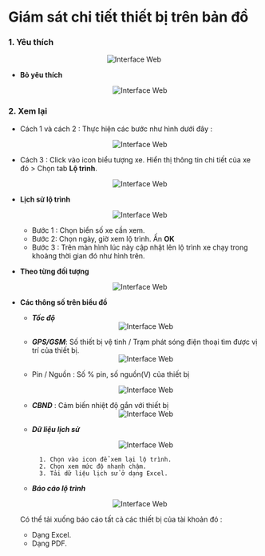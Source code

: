 # Giám sát chi tiết thiết bị trên bản đồ
### **1. Yêu thích**

<span style="display:block;text-align:center">![Interface Web](/docs/assets/images/web-interface/map/Favourite.png)

* **Bỏ yêu thích**

    <span style="display:block;text-align:center">![Interface Web](/docs/assets/images/web-interface/map/Favourite-2.png)

### **2. Xem lại**
- Cách 1 và cách 2 : Thực hiện các bước như hình dưới đây :

    <span style="display:block;text-align:center">![Interface Web](/docs/assets/images/web-interface/map/route-1.png)

- Cách 3 : Click vào icon biểu tượng xe. Hiển thị thông tin chi tiết của xe đó > Chọn tab **Lộ trình**.

    <span style="display:block;text-align:center">![Interface Web](/docs/assets/images/web-interface/map/route-2.png)
 
* **Lịch sử lộ trình** 

    <span style="display:block;text-align:center">![Interface Web](/docs/assets/images/web-interface/map/route-3.png)

    - Bước 1 : Chọn biển số xe cần xem.
    - Bước 2: Chọn ngày, giờ xem lộ trình. Ấn **OK**
    - Bước 3 : Trên màn hình lúc này cập nhật lên lộ trình xe chạy trong khoảng thời gian đó như hình trên.
* **Theo từng đối tượng** 

    <span style="display:block;text-align:center">![Interface Web](/docs/assets/images/web-interface/map/route-4.png) 

* **Các thông số trên biểu đồ**
    * ***Tốc độ*** 
    <span style="display:block;text-align:center">![Interface Web](/docs/assets/images/web-interface/map/route-5.png) 

    * ***GPS/GSM***:  Số thiết bị vệ tinh / Trạm phát sóng điện thoại  tìm được vị trí của thiết bị.
        <span style="display:block;text-align:center">![Interface Web](/docs/assets/images/web-interface/map/route-GPS-GSM.png) 
    * Pin / Nguồn : Số % pin, số nguồn(V) của thiết bị
    
        <span style="display:block;text-align:center">![Interface Web](/docs/assets/images/web-interface/map/route-PIN.png) 

    * ***CBND*** : Cảm biến nhiệt độ gắn với thiết bị
        <span style="display:block;text-align:center">![Interface Web](/docs/assets/images/web-interface/map/cbnd.png) 

    * ***Dữ liệu lịch sử*** 

        <span style="display:block;text-align:center">![Interface Web](/docs/assets/images/web-interface/map/route-8.png)
    
            1. Chọn vào icon để xem lại lộ trình.
            2. Chọn xem mức độ nhanh chậm.
            3. Tải dữ liệu lịch sử ở dạng Excel.
    * ***Báo cáo lộ trình***

    <span style="display:block;text-align:center">![Interface Web](/docs/assets/images/web-interface/map/report-route.png)

    Có thể tải xuống báo cáo tất cả các thiết bị của tài khoản đó :
    - Dạng Excel.
    - Dạng PDF.